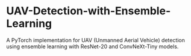 # UAV-Detection-with-Ensemble-Learning
A PyTorch implementation for UAV (Unmanned Aerial Vehicle) detection using ensemble learning with ResNet-20 and ConvNeXt-Tiny models.
